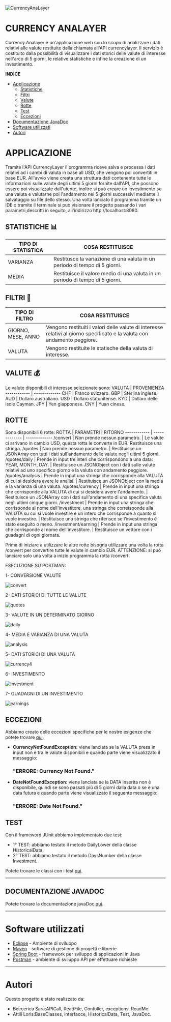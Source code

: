 ![CurrencyAnaLayer](https://user-images.githubusercontent.com/91334936/148557370-a8079bf1-5a96-44c7-ae4b-d0f37e24dbbd.jpeg)
# CURRENCY ANALAYER 
Currency Analayer è un'applicazione web con lo scopo di analizzare i dati relativi alle valute restituite dalla chiamata all'API currencylayer.
Il servizio è costituito dalla possibilità di visualizzare i dati storici delle valute di interesse nell'arco di 5 giorni, le relative statistiche e infine la creazione di un
investimento.

**INDICE**
- [Applicazione](#APPLICAZIONE)
  - [Statistiche](#STATISTICHE-bar_chart)
  - [Filtri](#FILTRI-memo)
  - [Valute](#VALUTE-moneybag)
  - [Rotte](#Rotte-globe_with_meridians)
  - [Test](#Test)
  - [Eccezioni](#eccezioni)
- [Documentazione JavaDoc](#documentazione)
- [Software utilizzati](#software)
- [Autori](#autori)
  
  
# APPLICAZIONE
Tramite l'API CurrencyLayer il programma riceve salva e processa i dati relativi ad i cambi di valuta in base all USD, che vengono poi convertiti in base EUR. All'avvio viene creata una struttura dati contenente tutte le informazioni sulle valute degli ultimi 5 giorni fornite dall'API, che possono essere poi visualizzate dall'utente, inoltre si può creare un investimento su una valuta e valutarne poi l'andamento nei 5 giorni successivi mediante il salvataggio su file dello stesso.
Una volta lanciato il programma tramite un IDE o tramite il terminale si può visionare il progetto passando i vari parametri,descritti in seguito, all'indirizzo http://localhost:8080.

## STATISTICHE :bar_chart:
TIPO DI STATISTICA | COSA RESTITUISCE 
------------ | -------------
VARIANZA | Restitusce la variazione di una valuta in un periodo di tempo di 5 giorni.
MEDIA | Restituisce il valore medio di una valuta in un periodo di tempo di 5 giorni.

## FILTRI :memo:
TIPO DI FILTRO | COSA RESTITUISCE
------------ | -------------
GIORNO, MESE, ANNO |  Vengono restituiti i valori delle valute di interesse relativi al giorno specificato e la valuta con andamento peggiore.
VALUTA | Vengono restituite le statische della valuta di interesse.


## VALUTE :moneybag:
Le valute disponibili di interesse selezionate sono:
VALUTA | PROVENIENZA
------------ | -------------
CHF | Franco svizzero.
GBP | Sterlina inglese.
AUD | Dollaro australiano.
USD | Dollaro statunitense.
KYD | Dollaro delle isole Cayman.
JPY | Yen giapponese.
CNY | Yuan cinese.


## ROTTE 
Sono disponibili 6 rotte:
ROTTA | PARAMETRI | RITORNO
------------ | ------------- | -------------
/convert | Non prende nessun parametro. | Le valute ci arrivano in cambio USD, questa rotta le converte in EUR. Restituisce una stringa. 
/quotes | Non prende nessun parametro. | Restituisce un JSONArray con tutti i dati sull'andamento delle valute negli ultimi 5 giorni.
/quotes/daily | Prende in input tre interi che corrispondono a una data: YEAR, MONTH, DAY. | Restituisce un JSONObject con i dati sulle valute relativi ad uno specifico giorno e la valuta con andamento peggiore.
/quotes/analysis | Prende in input una stringa che corrisponde alla VALUTA di cui si desidera avere le analisi. | Restituisce un JSONObject con la media e la varianza di una valuta.
/quotes/currency | Prende in input una stringa che corrisponde alla VALUTA di cui si desidera avere l'andamento. | Restituisce un JSONArray con i dati sull'andamento di una specifica valuta negli ultimi cinque giorni.
/investment | Prende in input una stringa che corrisponde al nome dell'investitore, una stringa che correisponde alla VALUTA su cui si vuole investire e un intero che corrisponde a quanto si vuole investire. |  Restituisce una stringa che riferisce se l'investimento è stato eseguito o meno.
/investment/earning | Prende in input una stringa che corrisponde al nome dell'investitore. | Restituisce un vettore con i guadagni di ogni giornata.

Prima di iniziare a utilizzare le altre rotte bisogna utilizzare una volta la rotta /convert per convertire tutte le valute in cambio EUR.
ATTENZIONE: si può lanciare solo una volta a inizio programma la rotta /convert.

ESECUZIONE SU POSTMAN: 

1- CONVERSIONE VALUTE 

  ![convert](https://user-images.githubusercontent.com/91334936/148673168-725aa930-ffa4-40de-b40b-458b7a6cb9fa.png)

2- DATI STORICI DI TUTTE LE VALUTE

  ![quotes](https://user-images.githubusercontent.com/91334936/148672986-1886fe37-e39f-465b-a039-b42eac73442c.png)
   
3- VALUTE IN UN DETERMINATO GIORNO

  ![daily](https://user-images.githubusercontent.com/91334936/148673219-371de111-11c7-4fae-80b7-9a7a984bd7f9.png)

   
4- MEDIA E VARIANZA DI UNA VALUTA

  ![analysis](https://user-images.githubusercontent.com/91334936/148673080-53fb5b85-c543-4000-93da-6d7c8a0d295d.png)
  
5- DATI STORICI DI UNA VALUTA

  ![currency4](https://user-images.githubusercontent.com/91334936/148673383-94391784-69e1-467f-800e-771a813ab27c.png)

6- INVESTIMENTO

  ![investment](https://user-images.githubusercontent.com/91334936/148673331-528b6413-d276-4e96-bf45-e8f7f873f212.png)
  
7- GUADAGNI DI UN INVESTIMENTO

  ![earnings](https://user-images.githubusercontent.com/91334936/148673333-98a72330-0d11-4f94-9005-f31b0e849cba.png)

## ECCEZIONI 
Abbiamo creato delle eccezioni specifiche per le nostre esigenze che potete trovare [qui](https://github.com/sarabeccerica/CurrencyLayerProject/tree/master/src/main/java/Exceptions).
* **CurrencyNotFoundException:** viene lanciata se la VALUTA  presa in input non è tra le valute disponibili e quando parte viene visualizzato il messaggio:
  ### "ERRORE: Currency Not Found."
* **DateNotFoundException:** viene lanciata se la DATA inserita non è disponibile, quindi se sono passati più di 5 giorni dalla data o se è una data futura e quando parte viene visualizzato il seguente messaggio: 
  ### "ERRORE: Date Not Found."
  
## TEST
Con il frameword JUnit abbiamo implementato due test:
* 1° TEST: abbiamo testato il metodo DailyLower della classe HistoricalData.
* 2° TEST: abbiamo testato il metodo DaysNumber della classe Investment.

Potete trovare le classi con i test [qui](https://github.com/sarabeccerica/CurrencyLayerProject/tree/master/src/test/java/Tests).


---

## DOCUMENTAZIONE JAVADOC
Potete trovare la documentazione javaDoc [qui](https://github.com/sarabeccerica/CurrencyLayerProject/tree/master/doc).


---

# Software utilizzati
* [Eclipse](https://www.eclipse.org/downloads/) - Ambiente di sviluppo
* [Maven](https://maven.apache.org/) - software di gestione di progetti e librerie
* [Spring Boot](https://spring.io/projects/spring-boot) - framework per sviluppo di applicazioni in Java
* [Postman](https://www.postman.com/) - ambiente di sviluppo API per effettuare richieste


---

# Autori
Questo progetto è stato realizzato da:
* Beccerica Sara:APICall, ReadFile, Contoller, exceptions, ReadMe.
* Attili Loris:BaseClasses, interfacce, HistoricalData, Test, JavaDoc.
